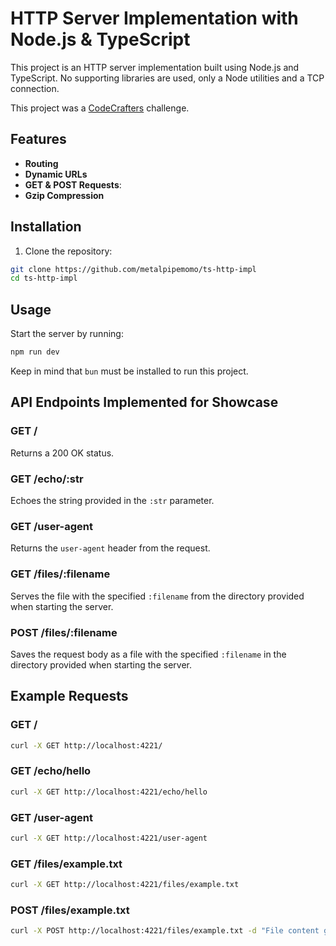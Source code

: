 # HTTP Server Implementation with Node.js & TypeScript 

This project is an HTTP server implementation built using Node.js and TypeScript. No supporting libraries are used, only a Node utilities and a TCP connection.

This project was a [CodeCrafters](https://codecrafters.io/) challenge.

## Features

- **Routing**
- **Dynamic URLs**
- **GET & POST Requests**:
- **Gzip Compression**

## Installation

1. Clone the repository:

```bash
git clone https://github.com/metalpipemomo/ts-http-impl
cd ts-http-impl
```

## Usage

Start the server by running:

```bash
npm run dev
```

Keep in mind that `bun` must be installed to run this project.

## API Endpoints Implemented for Showcase

### GET /

Returns a 200 OK status.

### GET /echo/:str

Echoes the string provided in the `:str` parameter.

### GET /user-agent

Returns the `user-agent` header from the request.

### GET /files/:filename

Serves the file with the specified `:filename` from the directory provided when starting the server.

### POST /files/:filename

Saves the request body as a file with the specified `:filename` in the directory provided when starting the server.

## Example Requests

### GET /

```bash
curl -X GET http://localhost:4221/
```

### GET /echo/hello

```bash
curl -X GET http://localhost:4221/echo/hello
```

### GET /user-agent

```bash
curl -X GET http://localhost:4221/user-agent
```

### GET /files/example.txt

```bash
curl -X GET http://localhost:4221/files/example.txt
```

### POST /files/example.txt

```bash
curl -X POST http://localhost:4221/files/example.txt -d "File content goes here"
```
